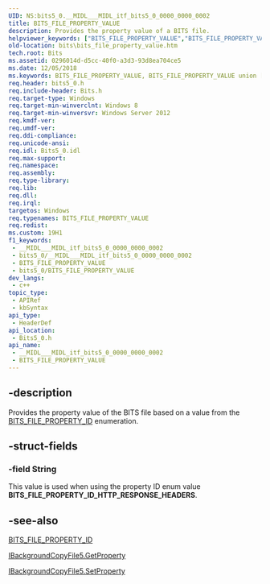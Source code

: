```yaml
---
UID: NS:bits5_0.__MIDL___MIDL_itf_bits5_0_0000_0000_0002
title: BITS_FILE_PROPERTY_VALUE
description: Provides the property value of a BITS file.
helpviewer_keywords: ["BITS_FILE_PROPERTY_VALUE","BITS_FILE_PROPERTY_VALUE union [BITS]","bits.bits_file_property_value","bits5_0/BITS_FILE_PROPERTY_VALUE"]
old-location: bits\bits_file_property_value.htm
tech.root: Bits
ms.assetid: 0296014d-d5cc-40f0-a3d3-93d8ea704ce5
ms.date: 12/05/2018
ms.keywords: BITS_FILE_PROPERTY_VALUE, BITS_FILE_PROPERTY_VALUE union [BITS], bits.bits_file_property_value, bits5_0/BITS_FILE_PROPERTY_VALUE
req.header: bits5_0.h
req.include-header: Bits.h
req.target-type: Windows
req.target-min-winverclnt: Windows 8
req.target-min-winversvr: Windows Server 2012
req.kmdf-ver: 
req.umdf-ver: 
req.ddi-compliance: 
req.unicode-ansi: 
req.idl: Bits5_0.idl
req.max-support: 
req.namespace: 
req.assembly: 
req.type-library: 
req.lib: 
req.dll: 
req.irql: 
targetos: Windows
req.typenames: BITS_FILE_PROPERTY_VALUE
req.redist: 
ms.custom: 19H1
f1_keywords:
 - __MIDL___MIDL_itf_bits5_0_0000_0000_0002
 - bits5_0/__MIDL___MIDL_itf_bits5_0_0000_0000_0002
 - BITS_FILE_PROPERTY_VALUE
 - bits5_0/BITS_FILE_PROPERTY_VALUE
dev_langs:
 - c++
topic_type:
 - APIRef
 - kbSyntax
api_type:
 - HeaderDef
api_location:
 - Bits5_0.h
api_name:
 - __MIDL___MIDL_itf_bits5_0_0000_0000_0002
 - BITS_FILE_PROPERTY_VALUE
---
```


## -description

Provides the property value of the BITS file based on a value from the <a href="/windows/desktop/api/bits5_0/ns-bits5_0-bits_job_property_value">BITS_FILE_PROPERTY_ID</a> enumeration.

## -struct-fields

### -field String

This value is used when using the property ID 
      enum value <b>BITS_FILE_PROPERTY_ID_HTTP_RESPONSE_HEADERS</b>.

## -see-also

<a href="/windows/desktop/api/bits5_0/ns-bits5_0-bits_job_property_value">BITS_FILE_PROPERTY_ID</a>



<a href="/windows/desktop/api/bits5_0/nf-bits5_0-ibackgroundcopyfile5-getproperty">IBackgroundCopyFile5.GetProperty</a>



<a href="/windows/desktop/api/bits5_0/nf-bits5_0-ibackgroundcopyfile5-setproperty">IBackgroundCopyFile5.SetProperty</a>

